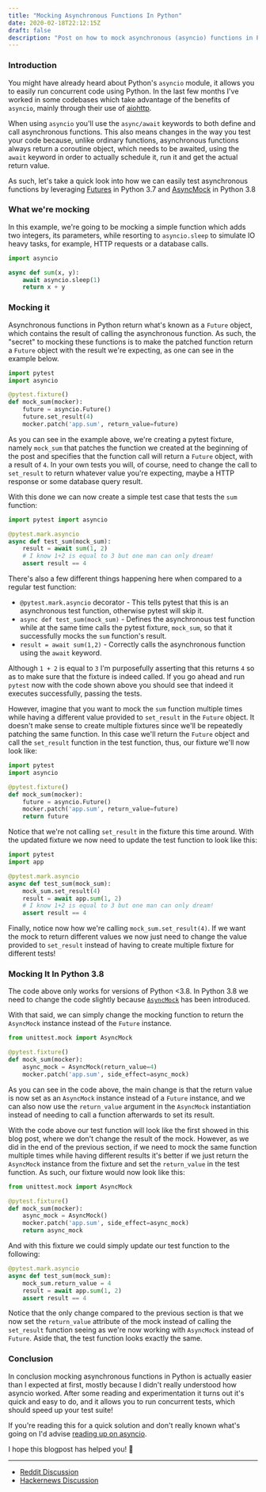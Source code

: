 ```yaml
---
title: "Mocking Asynchronous Functions In Python"
date: 2020-02-18T22:12:15Z
draft: false
description: "Post on how to mock asynchronous (asyncio) functions in Python."
---
```


### Introduction

You might have already heard about Python's `asyncio` module, it allows you to easily run concurrent
code using Python.
In the last few months I've worked in some codebases which take advantage of the benefits of
`asyncio`, mainly through their use of [aiohttp](https://docs.aiohttp.org/en/stable/).

When using `asyncio` you'll use the `async/await` keywords to both define and call
asynchronous functions.
This also means changes in the way you test your code because, unlike ordinary functions,
asynchronous functions always return a coroutine object, which needs to be awaited, using the
`await` keyword in order to actually schedule it, run it and get the actual return value.

As such, let's take a quick look into how we can easily test asynchronous functions by leveraging
[Futures](https://docs.python.org/3/library/concurrent.futures.html) in Python 3.7 and
[AsyncMock](https://docs.python.org/3/library/unittest.mock.html#unittest.mock.AsyncMock)
in Python 3.8

### What we're mocking

In this example, we're going to be mocking a simple function which adds two integers, its parameters,
while resorting to `asyncio.sleep` to simulate IO heavy tasks, for example, HTTP requests or a
database calls.

```python
import asyncio

async def sum(x, y):
    await asyncio.sleep(1)
    return x + y
```

### Mocking it


Asynchronous functions in Python return what's known as a `Future` object, which contains the
result of calling the asynchronous function.
As such, the "secret" to mocking these functions is to make the patched function return a
`Future` object with the result we're expecting, as one can see in the example below.

```python
import pytest
import asyncio

@pytest.fixture()
def mock_sum(mocker):
    future = asyncio.Future()
    future.set_result(4)
    mocker.patch('app.sum', return_value=future)
```

As you can see in the example above, we're creating a pytest fixture, namely `mock_sum` that
patches the function we created at the beginning of the post and specifies that the function call
will return a `Future` object, with a result of `4`.
In your own tests you will, of course, need to change the call to `set_result` to return whatever
value you're expecting, maybe a HTTP response or some database query result.

With this done we can now create a simple test case that tests the `sum` function:

```python
import pytest import asyncio

@pytest.mark.asyncio
async def test_sum(mock_sum):
    result = await sum(1, 2)
    # I know 1+2 is equal to 3 but one man can only dream!
    assert result == 4
```

There's also a few different things happening here when compared to a regular test function:

- `@pytest.mark.asyncio` decorator - This tells pytest that this is an asynchronous test function,
  otherwise pytest will skip it.
- `async def test_sum(mock_sum)` - Defines the asynchronous test function while at the same time
  calls the pytest fixture, `mock_sum`, so that it successfully mocks the `sum` function's result.
- `result = await sum(1,2)` - Correctly calls the asynchronous function using the `await` keyword.

Although `1 + 2` is equal to `3` I'm purposefully asserting that this returns `4` so as to make sure
that the fixture is indeed called.
If you go ahead and run `pytest` now with the code shown above you should see that indeed it
executes successfully, passing the tests.

However, imagine that you want to mock the `sum` function multiple times while having a different
value provided to `set_result` in the `Future` object. It doesn't make sense to create multiple
fixtures since we'll be repeatedly patching the same function. In this case we'll return the
`Future` object and call the `set_result` function in the test function, thus,
our fixture we'll now look like:

```python
import pytest
import asyncio

@pytest.fixture()
def mock_sum(mocker):
    future = asyncio.Future()
    mocker.patch('app.sum', return_value=future)
    return future
```

Notice that we're not calling `set_result` in the fixture this time around. With the updated
fixture we now need to update the test function to look like this:

```python
import pytest
import app

@pytest.mark.asyncio
async def test_sum(mock_sum):
    mock_sum.set_result(4)
    result = await app.sum(1, 2)
    # I know 1+2 is equal to 3 but one man can only dream!
    assert result == 4
```

Finally, notice now how we're calling `mock_sum.set_result(4)`. If we want the mock to return
different values we now just need to change the value provided to `set_result` instead of having to
create multiple fixture for different tests!

### Mocking It In Python 3.8

The code above only works for versions of Python <3.8. In Python 3.8 we need to change the code
slightly because
[`AsyncMock`](https://docs.python.org/3.8/library/unittest.mock.html#unittest.mock.AsyncMock) has
been introduced.

With that said, we can simply change the mocking function to return the `AsyncMock` instance instead
of the `Future` instance.

```python
from unittest.mock import AsyncMock

@pytest.fixture()
def mock_sum(mocker):
    async_mock = AsyncMock(return_value=4)
    mocker.patch('app.sum', side_effect=async_mock)
```

As you can see in the code above, the main change is that the return value is now set as an
`AsyncMock` instance instead of a `Future` instance, and we can also now use the `return_value`
argument in the `AsyncMock` instantiation instead of needing to call a function afterwards to set
its result.

With the code above our test function will look like the first showed in this blog post, where we
don't change the result of the mock. However, as we did in the end of the previous section, if we
need to mock the same function multiple times while having different results it's better if we
just return the `AsyncMock` instance from the fixture and set the `return_value` in the test
function. As such, our fixture would now look like this:

```python
from unittest.mock import AsyncMock

@pytest.fixture()
def mock_sum(mocker):
    async_mock = AsyncMock()
    mocker.patch('app.sum', side_effect=async_mock)
    return async_mock
```

And with this fixture we could simply update our test function to the following:

```python
@pytest.mark.asyncio
async def test_sum(mock_sum):
    mock_sum.return_value = 4
    result = await app.sum(1, 2)
    assert result == 4
```

Notice that the only change compared to the previous section is that we now set the `return_value`
attribute of the mock instead of calling the `set_result` function seeing as we're now working with
`AsyncMock` instead of `Future`. Aside that, the test function looks exactly the same.

### Conclusion

In conclusion mocking asynchronous functions in Python is actually easier than I expected at first,
mostly because I didn't really understood how asyncio worked. After some reading and experimentation
it turns out it's quick and easy to do, and it allows you to run concurrent tests, which should
speed up your test suite!

If you're reading this for a quick solution and don't really known what's going on I'd advise
[reading up on asyncio](https://realpython.com/async-io-python/).

I hope this blogpost has helped you! 👋

---

* [Reddit Discussion](https://www.reddit.com/r/Python/comments/ffwri2/mocking_asynchronous_functions_in_python_dino_dot/)
* [Hackernews Discussion](https://news.ycombinator.com/item?id=22526405)
